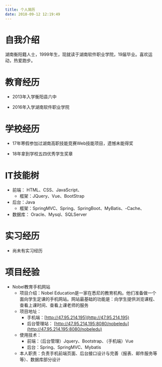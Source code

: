 ```yaml
---
title: 个人简历
date: 2018-09-12 12:19:49
---
```


# 自我介绍

湖南衡阳籍人士，1999年生，现就读于湖南软件职业学院，19届毕业。喜欢运动，热爱跑步。

# 教育经历

* 2013年入学衡阳县六中

* 2016年入学湖南软件职业学院

# 学校经历

* 17年寒假参加过湖南高职技能竞赛Web技能项目，遗憾未能得奖

* 18年拿到学校五四优秀学生奖章

# IT技能树

* 前端： HTML、CSS、JavaScript、
  * 框架：JQuery、Vue、BootStrap
* 后台：Java
  * 框架：SpringMVC、Spring、SpringBoot、MyBatis、-Cache、
* 数据库： Oracle、Mysql、SQLServer

# 实习经历 

* 尚未有实习经历

# 项目经验
* Nobel教育手机网站
  * 项目介绍：Nobel Education是一家在悉尼的教育机构。他们准备做一个面向学生定课的手机网站。网站最基础的功能是：向学生提供浏览课程、查看上课时间、查看上课老师的服务
  * 项目地址：
     * 手机端：[http://47.95.214.195](http://47.95.214.195)
     * 后台管理站： [http://47.95.214.195:8080/nobeledu](http://47.95.214.195:8080/nobeledu)
  * 使用技术：
     * 前端：（后台管理）Jquery、Bootstrap、（手机端）Vue
     * 后台：Spring、SpringMVC、Mybatis
  * 本人职责：负责手机前端页面、后台接口设计与完善（报表、邮件服务等等）、数据库部分设计